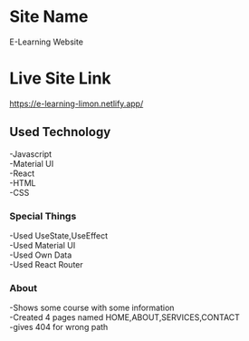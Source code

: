 # Site Name

E-Learning Website

# Live Site Link

https://e-learning-limon.netlify.app/

## Used Technology

-Javascript<br/>
-Material UI<br/>
-React<br/>
-HTML<br/>
-CSS<br/>

### Special Things

-Used UseState,UseEffect<br/>
-Used Material UI<br/>
-Used Own Data<br/>
-Used React Router<br/>

### About

-Shows some course with some information<br/>
-Created 4 pages named HOME,ABOUT,SERVICES,CONTACT<br/>
-gives 404 for wrong path<br/>
